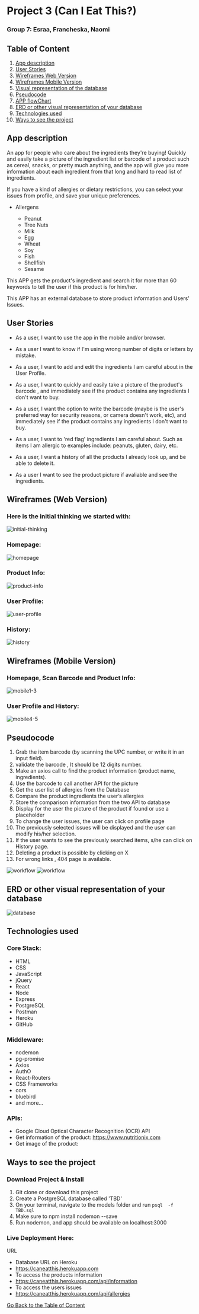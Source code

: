 <a name="goback">

# Project 3 (Can I Eat This?)

</a>

### Group 7: Esraa, Francheska, Naomi

## Table of Content

1. [App description](#appdescription)
2. [User Stories](#userstories)
3. [Wireframes Web Version](#wireframesweb)
4. [Wireframes Mobile Version](#wireframesmobile)
5. [Visual representation of the database](#database)
6. [Pseudocode](#pseudocode)
7. [APP flowChart](#workflow)
8. [ERD or other visual representation of your database](#database)
9. [Technologies used](#technologies)
10. [Ways to see the project](#project)

<a name="appdescription">

## App description

An app for people who care about the ingredients they're buying! Quickly and easily take a picture of the ingredient list or barcode of a product such as cereal, snacks, or pretty much anything, and the app will give you more information about each ingredient from that long and hard to read list of ingredients.

If you have a kind of allergies or dietary restrictions, you can select your issues from profile, and save your unique preferences.

-	Allergens

	-	Peanut
	-	Tree Nuts
	-	Milk
	-	Egg
	-	Wheat
	-	Soy
	-	Fish
	-	Shellfish
	-	Sesame

This APP gets the product's ingredient and search it for more than 60 keywords to tell the user if this product is for him/her.

This APP has an external database to store product information and Users' Issues.

</a>

<a name="userstories">

## User Stories

- As a user, I want to use the app in the mobile and/or browser.

- As a user I want to know if I'm using wrong number of digits or letters by mistake.

- As a user, I want to add and edit the ingredients I am careful about in the User Profile.

- As a user, I want to quickly and easily take a picture of the product's barcode , and immediately see if the product contains any ingredients I don't want to buy. 

- As a user, I want the option to write the barcode (maybe is the user's preferred way for security reasons, or camera doesn't work, etc), and immediately see if the product contains any ingredients I don't want to buy.

- As a user, I want to 'red flag' ingredients I am careful about. Such as items I am allergic to examples include: peanuts, gluten, dairy, etc. 

- As a user, I want a history of all the products I already look up, and be able to delete it.
- As a user I want to see the product picture if avaliable and see the ingredients.

</a>

<a name="wireframesweb">

## Wireframes (Web Version)

### Here is the initial thinking we started with:

![initial-thinking](./images/initial-thinking.jpg)

### Homepage:
![homepage](./images/homepage.png)

### Product Info:
![product-info](./images/product-info.png)

### User Profile:
![user-profile](./images/user-profile.png)

### History:
![history](./images/history.png)

</a>

<a name="wireframesmobile">

## Wireframes (Mobile Version)

### Homepage, Scan Barcode and Product Info:
![mobile1-3](./images/mobile1-3.png)

### User Profile and History:
![mobile4-5](./images/mobile4-5.png)

</a>

<a name="pseudocode">


## Pseudocode

1. Grab the item barcode (by scanning the UPC number, or write it in an input field).
2. validate the barcode , It should be 12 digits number.
3. Make an axios call to find the product information (product name, ingredients).
4.	Use the barcode to call another API for the picture 
5.	Get the user list of allergies from the Database
6.	Compare the product ingredients the user’s allergies 
7.	Store the comparison information from the two API to database 
8.	Display for the user the picture of the product if found or use a placeholder
9.	To change the user issues, the user can click on profile page
10.	The previously selected issues will be displayed and the user can modify his/her selection. 
11.	If the user wants to see the previously searched items, s/he can click on History page. 
12.	Deleting a product is possible by clicking on X
13.	For wrong links , 404 page is available.

![workflow](./images/workflow1.png)
![workflow](./images/workflow2.png)
</a>

<a name="database">

## ERD or other visual representation of your database

![database](./images/database.png)

</a>

<a name="technologies">

## Technologies used

### Core Stack:

- HTML
- CSS
- JavaScript
- jQuery
- React
- Node
- Express
- PostgreSQL
- Postman
- Heroku
- GitHub

### Middleware:

- nodemon
- pg-promise
- Axios
- AuthO
- React-Routers
- CSS Frameworks
- cors
- bluebird
- and more...

### APIs:

- Google Cloud Optical Character Recognition (OCR) API
- Get information of the product: https://www.nutritionix.com
- Get image of the product:

</a>

<a name="project">

## Ways to see the project

### Download Project & Install

1. Git clone or download this project
2. Create a PostgreSQL database called 'TBD'
3. On your terminal, navigate to the models folder and run `psql  -f TBD.sql`
4. Make sure to npm install nodemon --save
5. Run nodemon, and app should be available on localhost:3000

### Live Deployment Here: 

URL 

- Database URL on Heroku 
- https://caneatthis.herokuapp.com
- To access the products information
- https://caneatthis.herokuapp.com/api/information
- To access the users issues
- https://caneatthis.herokuapp.com/api/allergies

</a>

[Go Back to the Table of Content](#goback)
